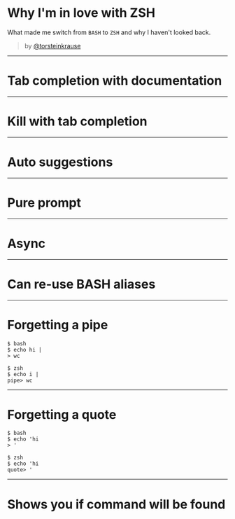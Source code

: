 
# Why I'm in love with ZSH

What made me switch from `BASH` to `ZSH` and why I haven't looked
back.

> by <a href="https://twitter.com/torsteinkrause">@torsteinkrause</a>

---

# Tab completion with documentation

---

# Kill with tab completion

---

# Auto suggestions

---

# Pure prompt

---

# Async

---

# Can re-use BASH aliases

---

# Forgetting a pipe

```text
$ bash
$ echo hi |
> wc
```

```
$ zsh
$ echo i |
pipe> wc
```

---

# Forgetting a quote
```text
$ bash
$ echo 'hi 
> '
```

```
$ zsh
$ echo 'hi
quote> '
```

---

# Shows you if command will be found
